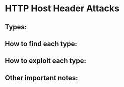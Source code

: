 # HTTP Host Header Attacks

## Types:

## How to find each type:

## How to exploit each type:

## Other important notes:
